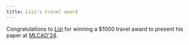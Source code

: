 ```yaml
---
title: Lizi's travel award
---
```

Congratulations to [Lizi](https://wiscad.github.io/wiscad/members/lizi-zhang.html) for winning a $1000 travel award to present his paper at [MLCAD'24](https://mlcad.org/symposium/).
